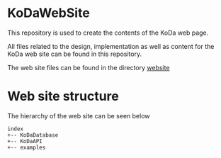 # KoDaWebSite
This repository is used to create the contents of the KoDa web page.

All files related to the design, implementation as well as content for the KoDa web site can be found in this repository.

The web site files can be found in the directory [website](./website)

# Web site structure

The hierarchy of the web site can be seen below

```
index
+-- KoDaDatabase
+-- KoDaAPI
+-- examples
```